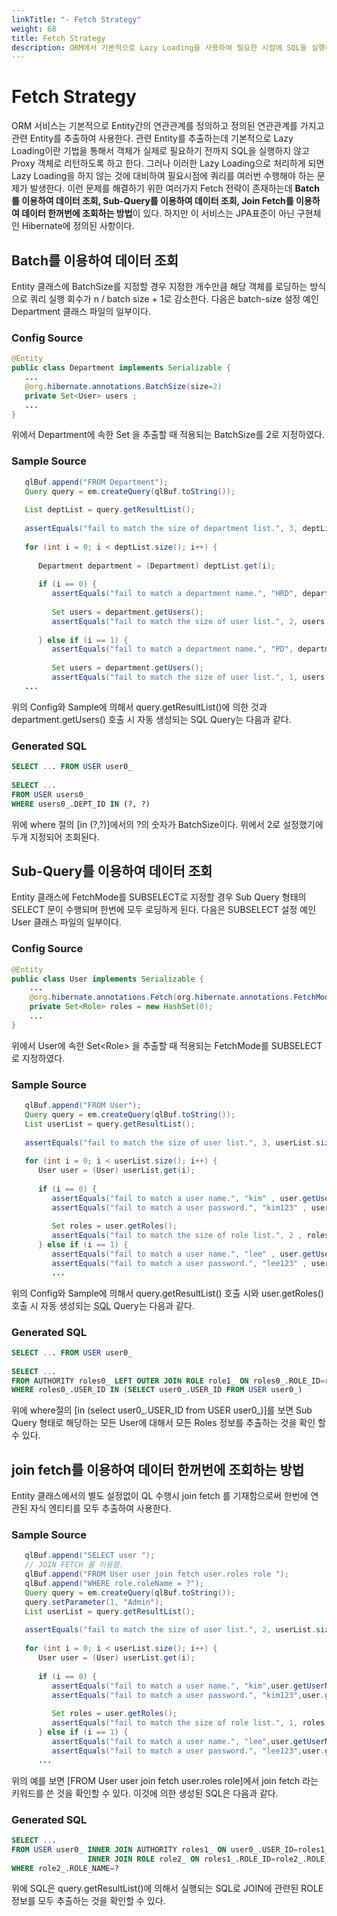 ```yaml
---
linkTitle: "- Fetch Strategy"
weight: 68
title: Fetch Strategy
description: ORM에서 기본적으로 Lazy Loading을 사용하여 필요한 시점에 SQL을 실행하지만, 성능 이슈를 해결하기 위해 Batch 조회, Sub-Query 조회, Join Fetch와 같은 다양한 Fetch 전략이 있다. 이 전략들은 JPA 표준이 아닌 Hibernate 구현체에서 제공되는 기능이다.
---
```

# Fetch Strategy
ORM 서비스는 기본적으로 Entity간의 연관관계를 정의하고 정의된 연관관계를 가지고 관련 Entity를 추출하여 사용한다. 관련 Entity를 추출하는데 기본적으로 Lazy Loading이란 기법을 통해서 객체가 실제로 필요하기 전까지 SQL을 실행하지 않고 Proxy 객체로 리턴하도록 하고 한다. 그러나 이러한 Lazy Loading으로 처리하게 되면 Lazy Loading을 하지 않는 것에 대비하여 필요시점에 쿼리를 여러번 수행해야 하는 문제가 발생한다. 이런 문제를 해결하기 위한 여러가지 Fetch 전략이 존재하는데 **Batch를 이용하여 데이터 조회, Sub-Query를 이용하여 데이터 조회, Join Fetch를 이용하여 데이터 한꺼번에 조회하는 방법**이 있다. 하지만 이 서비스는 JPA표준이 아닌 구현체인 Hibernate에 정의된 사항이다.

## Batch를 이용하여 데이터 조회
Entity 클래스에 BatchSize를 지정할 경우 지정한 개수만큼 해당 객체를 로딩하는 방식으로 쿼리 실행 회수가 n / batch size + 1로 감소한다. 다음은 batch-size 설정 예인 Department 클래스 파일의 일부이다.

### Config Source
```java
@Entity
public class Department implements Serializable {
   ...
   @org.hibernate.annotations.BatchSize(size=2)
   private Set<User> users ;
   ...
}
```
위에서 Department에 속한 Set<User> 을 추출할 때 적용되는 BatchSize를 2로 지정하였다.

### Sample Source
```java
   qlBuf.append("FROM Department");
   Query query = em.createQuery(qlBuf.toString());
 
   List deptList = query.getResultList();
 
   assertEquals("fail to match the size of department list.", 3, deptList.size());
 
   for (int i = 0; i < deptList.size(); i++) {
 
      Department department = (Department) deptList.get(i);
 
      if (i == 0) {
         assertEquals("fail to match a department name.", "HRD", department.getDeptName());
 
         Set users = department.getUsers();
         assertEquals("fail to match the size of user list.", 2, users.size());
 
      } else if (i == 1) {
         assertEquals("fail to match a department name.", "PD", department.getDeptName());
 
         Set users = department.getUsers();
         assertEquals("fail to match the size of user list.", 1, users.size());
   ...
```
위의 Config와 Sample에 의해서 query.getResultList()에 의한 것과 department.getUsers() 호출 시 자동 생성되는 SQL Query는 다음과 같다.

### Generated SQL
```SQL
SELECT ... FROM USER user0_
 
SELECT ... 
FROM USER users0_ 
WHERE users0_.DEPT_ID IN (?, ?)
```
위에 where 절의 [in (?,?)]에서의 ?의 숫자가 BatchSize이다. 위에서 2로 설정했기에 두개 지정되어 조회된다.

## Sub-Query를 이용하여 데이터 조회
Entity 클래스에 FetchMode를 SUBSELECT로 지정할 경우 Sub Query 형태의 SELECT 문이 수행되며 한번에 모두 로딩하게 된다. 다음은 SUBSELECT 설정 예인 User 클래스 파일의 일부이다.

### Config Source
```java
@Entity
public class User implements Serializable {
    ...
    @org.hibernate.annotations.Fetch(org.hibernate.annotations.FetchMode.SUBSELECT) 
    private Set<Role> roles = new HashSet(0);	
    ...
}
```
위에서 User에 속한 Set\<Role> 을 추출할 때 적용되는 FetchMode를 SUBSELECT 로 지정하였다.

### Sample Source
```java
   qlBuf.append("FROM User");
   Query query = em.createQuery(qlBuf.toString());
   List userList = query.getResultList();
 
   assertEquals("fail to match the size of user list.", 3, userList.size());
 
   for (int i = 0; i < userList.size(); i++) {
      User user = (User) userList.get(i);
 
      if (i == 0) {
         assertEquals("fail to match a user name.", "kim" , user.getUserName());
         assertEquals("fail to match a user password.", "kim123" , user.getPassword());
 
         Set roles = user.getRoles();
         assertEquals("fail to match the size of role list.", 2 , roles.size());
      } else if (i == 1) {
         assertEquals("fail to match a user name.", "lee" , user.getUserName());
         assertEquals("fail to match a user password.", "lee123" , user.getPassword());
         ...
```
위의 Config와 Sample에 의해서 query.getResultList() 호출 시와 user.getRoles() 호출 시 자동 생성되는 <Acronym title="Structured Query Language">SQL</Acronym> Query는 다음과 같다.

### Generated SQL
```SQL
SELECT ... FROM USER user0_
 
SELECT ... 
FROM AUTHORITY roles0_ LEFT OUTER JOIN ROLE role1_ ON roles0_.ROLE_ID=role1_.ROLE_ID 
WHERE roles0_.USER_ID IN (SELECT user0_.USER_ID FROM USER user0_)
```
위에 where절의 [in (select user0_.USER_ID from USER user0_)]를 보면 Sub Query 형태로 해당하는 모든 User에 대해서 모든 Roles 정보를 추출하는 것을 확인 할 수 있다.

## join fetch를 이용하여 데이터 한꺼번에 조회하는 방법
Entity 클래스에서의 별도 설정없이 QL 수행시 join fetch 를 기재함으로써 한번에 연관된 자식 엔티티를 모두 추출하여 사용한다.

### Sample Source
```java
   qlBuf.append("SELECT user ");
   // JOIN FETCH 를 이용함.
   qlBuf.append("FROM User user join fetch user.roles role ");
   qlBuf.append("WHERE role.roleName = ?");
   Query query = em.createQuery(qlBuf.toString());
   query.setParameter(1, "Admin");
   List userList = query.getResultList();
 
   assertEquals("fail to match the size of user list.", 2, userList.size());
 
   for (int i = 0; i < userList.size(); i++) {
      User user = (User) userList.get(i);
 
      if (i == 0) {
         assertEquals("fail to match a user name.", "kim",user.getUserName());
         assertEquals("fail to match a user password.", "kim123",user.getPassword());
 
         Set roles = user.getRoles();
         assertEquals("fail to match the size of role list.", 1, roles.size());
      } else if (i == 1) {
         assertEquals("fail to match a user name.", "lee",user.getUserName());
         assertEquals("fail to match a user password.", "lee123",user.getPassword());
      ...
```
위의 예를 보면 [FROM User user join fetch user.roles role]에서 join fetch 라는 키워드를 쓴 것을 확인할 수 있다. 이것에 의한 생성된 SQL은 다음과 같다.

### Generated SQL
```SQL
SELECT ...
FROM USER user0_ INNER JOIN AUTHORITY roles1_ ON user0_.USER_ID=roles1_.USER_ID 
                 INNER JOIN ROLE role2_ ON roles1_.ROLE_ID=role2_.ROLE_ID 
WHERE role2_.ROLE_NAME=?
```
위에 SQL은 query.getResultList()에 의해서 실행되는 SQL로 JOIN에 관련된 ROLE정보를 모두 추출하는 것을 확인할 수 있다.